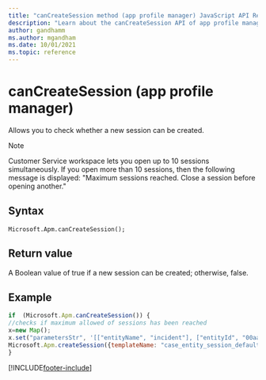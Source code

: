 ```yaml
---
title: "canCreateSession method (app profile manager) JavaScript API Reference | MicrosoftDocs"
description: "Learn about the canCreateSession API of app profile manager in Customer Service workspace."
author: gandhamm
ms.author: mgandham
ms.date: 10/01/2021
ms.topic: reference
---
```


# canCreateSession (app profile manager)

Allows you to check whether a new session can be created.

> [!Note]
> Customer Service workspace lets you open up to 10 sessions simultaneously. If you open more than 10 sessions, then the following message is displayed: "Maximum sessions reached. Close a session before opening another."

## Syntax

`Microsoft.Apm.canCreateSession();`


## Return value

A Boolean value of true if a new session can be created; otherwise, false.


## Example

```JavaScript
if  (Microsoft.Apm.canCreateSession()) {
//checks if maximum allowed of sessions has been reached
x=new Map();
x.set("parametersStr", '[["entityName", "incident"], ["entityId", "00aa00aa-bb11-cc22-dd33-44ee44ee44ee"]]');
Microsoft.Apm.createSession({templateName: "case_entity_session_default_template", sessionContext: x});
}
```

[!INCLUDE[footer-include](../../../../includes/footer-banner.md)]
